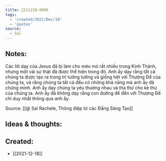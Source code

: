 ```yaml
---
title: 💬211218-0006
tags:
  - 'created/2021/Dec/18'
  - 'quotes'
source:
  - Sal
---
```


## Notes:
Các lời dạy của Jesus đã bị làm cho méo mó rất nhiều trong Kinh Thánh, nhưng một vài sự thật đã được thể hiện trong đó. Anh ấy dạy rằng tất cả chúng ta được tạo ra trong trí tưởng tưởng và giống hệt với Thượng Đế của chúng ta, và rằng chúng ta tất cả đều có những khả năng mà anh ấy đã chứng minh. Anh ấy dạy chúng ta yêu thương nhau và tha thứ cho kẻ thù của chúng ta. Anh ấy đã không dạy rằng con đường để đến với Thượng Đế chỉ duy nhất thông qua anh ấy.

Source: [[@ Sal Rachele, Thông điệp từ các Đấng Sáng Tạo]]

## Ideas & thoughts:

## Created:
- [[2021-12-18]]
